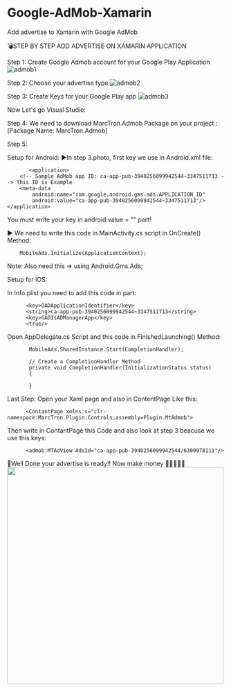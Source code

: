 # Google-AdMob-Xamarin
Add advertise to Xamarin with Google AdMob

💣STEP BY STEP ADD ADVERTISE ON XAMARIN APPLICATION

Step 1: Create Google Admob account for your Google Play Application
![admob1](https://user-images.githubusercontent.com/75094927/135495894-49d2d73f-b931-413a-8b6d-1ab5d2651f6d.png)

Step 2: Choose your advertise type 
![admob2](https://user-images.githubusercontent.com/75094927/135495944-5ed1d944-c7d6-4cfc-ba58-19385009a5dd.png)

Step 3: Create Keys for your Google Play app
![admob3](https://user-images.githubusercontent.com/75094927/135496079-2a08944c-59a8-4e61-a446-7ae5e3d9dd53.png)



Now Let's go Visual Studio:

Step 4: We need to download MarcTron.Admob Package on  your project : [Package Name: MarcTron.Admob]

Step 5:

Setup for Android:
▶️In step 3.photo, first key we use in Android.xml file:   
           
           <application>
        <!-- Sample AdMob app ID: ca-app-pub-3940256099942544~3347511713 --> This ID is Example
        <meta-data
            android:name="com.google.android.gms.ads.APPLICATION_ID"
            android:value="ca-app-pub-3940256099942544~3347511713"/>
    </application>
  You must write your key in android:value = "" part! 
  
  
▶️ We need to write this code in MainActivity.cs script in OnCreate() Method:
      
        MobileAds.Initialize(ApplicationContext);

  Note: Also need this  => using Android.Gms.Ads;
  
Setup for IOS:

In Info.plist you need to add this code in <dict> </dict> part:
         
          <key>GADApplicationIdentifier</key>
          <string>ca-app-pub-3940256099942544~3347511713</string>
          <key>GADIsADManagerApp</key>
          <true/>

Open AppDelegate.cs Script and this code in FinishedLaunching() Method:

           MobileAds.SharedInstance.Start(CompletionHandler);
           
           // Create a CompletionHandler Method
           private void CompletionHandler(InitializationStatus status)
           { 
           
           }

    
    

Last Step:
    Open your Xaml page and also in ContentPage Like this: 
    
          <ContantPage xmlns:s="clr-namespace:MarcTron.Plugin.Controls;assembly=Plugin.MtAdmob">
          
  Then write in ContantPage this Code and also look at step 3 beacuse we use this keys:
   
          <admob:MTAdView AdsId="ca-app-pub-3940256099942544/6300978111"/>


🥇Well Done your advertise is ready!! Now make money 🤑🤑🤑🤑🤑 
 <img src="https://user-images.githubusercontent.com/75094927/135500250-bd86bc5e-868b-4df0-a6bb-ea87d816f191.png" width="500" height="500">
 



